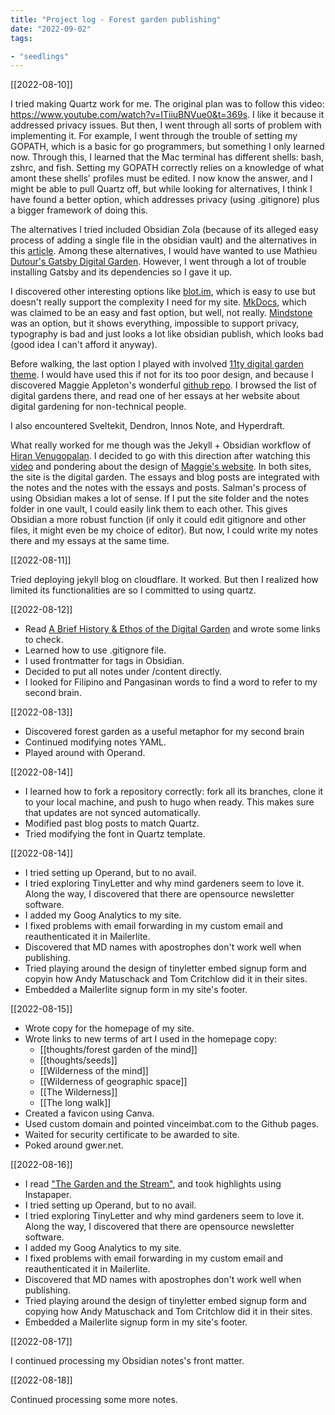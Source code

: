 ```yaml
---
title: "Project log - Forest garden publishing"
date: "2022-09-02"
tags:

- "seedlings"
---
```


[[2022-08-10]]

I tried making Quartz work for me. The original plan was to follow this video: https://www.youtube.com/watch?v=ITiiuBNVue0&t=369s. I like it because it addressed privacy issues. But then, I went through all sorts of problem with implementing it. For example, I went through the trouble of setting my GOPATH, which is a basic for go programmers, but something I only learned now. Through this, I learned that the Mac terminal has different shells: bash, zshrc, and fish. Setting my GOPATH correctly relies on a knowledge of what amont these shells' profiles must be edited. I now know the answer, and I might be able to pull Quartz off, but while looking for alternatives, I think I have found a better option, which addresses privacy (using .gitignore) plus a bigger framework of doing this.

The alternatives I tried included Obsidian Zola (because of its alleged easy process of adding a single file in the obsidian vault) and the alternatives in this [article](https://beingpax.medium.com/7-obsidian-publish-alternatives-to-publish-your-notes-online-for-free-33db4fb06f5). Among these alternatives, I would have wanted to use Mathieu [Dutour's Gatsby Digital Garden](https://beingpax.medium.com/how-to-publish-your-obsidian-notes-online-for-free-851af90e797). However, I went through a lot of trouble installing Gatsby and its dependencies so I gave it up.

I discovered other interesting options like [blot.im](https://blot.im/), which is easy to use but doesn't really support the complexity I need for my site. [MkDocs](https://www.mkdocs.org/), which was claimed to be an easy and fast option, but well, not really. [Mindstone](https://mindstone.tuancao.me/) was an option, but it shows everything, impossible to support privacy, typography is bad and just looks a lot like obsidian publish, which looks bad (good idea I can't afford it anyway). 

Before walking, the last option I played with involved [11ty digital garden theme](https://github.com/binyamin/eleventy-garden). I would have used this if not for its too poor design, and because I discovered Maggie Appleton's wonderful [github repo](https://github.com/maggieappleton/digital-gardeners). I browsed the list of digital gardens there, and read one of her essays at her website about digital gardening for non-technical people.

I also encountered Sveltekit, Dendron, Innos Note, and Hyperdraft.

What really worked for me though was the Jekyll + Obsidian workflow of [Hiran Venugopalan](https://github.com/Jekyll-Garden/jekyll-garden.github.io). I decided to go with this direction after watching this [video](https://www.youtube.com/watch?v=m_oGnpe3g6g&list=PLfFmPgPyv2xfHPlETx4o0luhtOBBe2QfE&index=5) and pondering about the design of [Maggie's website](https://maggieappleton.com). In both sites, the site is the digital garden. The essays and blog posts are integrated with the notes and the notes with the essays and posts. Salman's process of using Obsidian makes a lot of sense. If I put the site folder and the notes folder in one vault, I could easily link them to each other. This gives Obsidian a more robust function (if only it could edit gitignore and other files, it might even be my choice of editor). But now, I could write my notes there and my essays at the same time.

[[2022-08-11]]

Tried deploying jekyll blog on cloudflare. It worked. But then I realized how limited its functionalities are so I committed to using quartz.

[[2022-08-12]]

- Read [A Brief History & Ethos of the Digital Garden](https://maggieappleton.com/garden-history) and wrote some links to check.
- Learned how to use .gitignore file.
- I used frontmatter for tags in Obsidian.
- Decided to put all notes under /content directly.
- I looked for Filipino and Pangasinan words to find a word to refer to my second brain.

[[2022-08-13]]

- Discovered forest garden as a useful metaphor for my second brain
- Continued modifying notes YAML.
- Played around with Operand.

[[2022-08-14]]

- I learned how to fork a repository correctly: fork all its branches, clone it to your local machine, and push to hugo when ready. This makes sure that updates are not synced automatically.
- Modified past blog posts to match Quartz.
- Tried modifying the font in Quartz template.

[[2022-08-14]]

- I tried setting up Operand, but to no avail.
- I tried exploring TinyLetter and why mind gardeners seem to love it. Along the way, I discovered that there are opensource newsletter software.
- I added my Goog Analytics to my site.
- I fixed problems with email forwarding in my custom email and reauthenticated it in Mailerlite.
- Discovered that MD names with apostrophes don't work well when publishing.
- Tried playing around the design of tinyletter embed signup form and copyin how Andy Matuschack and Tom Critchlow did it in their sites.
- Embedded a Mailerlite signup form in my site's footer.

[[2022-08-15]]

- Wrote copy for the homepage of my site.
- Wrote links to new terms of art I used in the homepage copy:
	- [[thoughts/forest garden of the mind]]
	- [[thoughts/seeds]]
	- [[Wilderness of the mind]]
	- [[Wilderness of geographic space]]
	- [[The Wilderness]]
	- [[The long walk]]
- Created a favicon using Canva.
- Used custom domain and pointed vinceimbat.com to the Github pages.
- Waited for security certificate to be awarded to site.
- Poked around gwer.net.

[[2022-08-16]]

- I read ["The Garden and the Stream"](https://hapgood.us/2015/10/17/the-garden-and-the-stream-a-technopastoral/), and took highlights using Instapaper.
- I tried setting up Operand, but to no avail.
- I tried exploring TinyLetter and why mind gardeners seem to love it. Along the way, I discovered that there are opensource newsletter software.
- I added my Goog Analytics to my site.
- I fixed problems with email forwarding in my custom email and reauthenticated it in Mailerlite.
- Discovered that MD names with apostrophes don't work well when publishing.
- Tried playing around the design of tinyletter embed signup form and copying how Andy Matuschack and Tom Critchlow did it in their sites.
- Embedded a Mailerlite signup form in my site's footer.

[[2022-08-17]]

I continued processing my Obsidian notes's front matter.

[[2022-08-18]]

Continued processing some more notes.